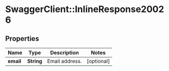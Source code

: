 # SwaggerClient::InlineResponse20026

## Properties
Name | Type | Description | Notes
------------ | ------------- | ------------- | -------------
**email** | **String** | Email address. | [optional] 


